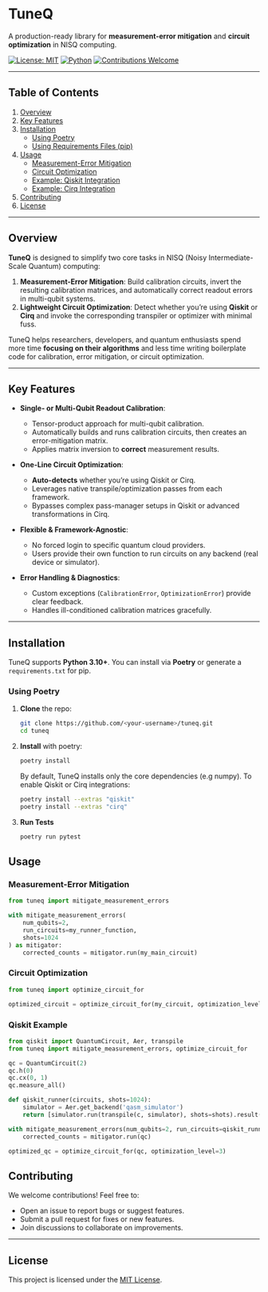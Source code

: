 # TuneQ

A production-ready library for **measurement-error mitigation** and **circuit optimization** in NISQ computing.

[![License: MIT](https://img.shields.io/badge/License-MIT-yellow.svg)](https://opensource.org/licenses/MIT)
[![Python](https://img.shields.io/badge/Python-3.10+-blue.svg)](https://python.org)
[![Contributions Welcome](https://img.shields.io/badge/Contributions-Welcome-brightgreen.svg)](#contributing)

---

## Table of Contents

1. [Overview](#overview)  
2. [Key Features](#key-features)  
3. [Installation](#installation)  
   - [Using Poetry](#using-poetry)  
   - [Using Requirements Files (pip)](#using-requirements-files-pip)  
4. [Usage](#usage)  
   - [Measurement-Error Mitigation](#measurement-error-mitigation)  
   - [Circuit Optimization](#circuit-optimization)  
   - [Example: Qiskit Integration](#example-qiskit-integration)  
   - [Example: Cirq Integration](#example-cirq-integration)  
5. [Contributing](#contributing)  
6. [License](#license)  

---

## Overview

**TuneQ** is designed to simplify two core tasks in NISQ (Noisy Intermediate-Scale Quantum) computing:

1. **Measurement-Error Mitigation**: Build calibration circuits, invert the resulting calibration matrices, and automatically correct readout errors in multi-qubit systems.
2. **Lightweight Circuit Optimization**: Detect whether you’re using **Qiskit** or **Cirq** and invoke the corresponding transpiler or optimizer with minimal fuss.

TuneQ helps researchers, developers, and quantum enthusiasts spend more time **focusing on their algorithms** and less time writing boilerplate code for calibration, error mitigation, or circuit optimization.

---

## Key Features

- **Single- or Multi-Qubit Readout Calibration**:
  - Tensor-product approach for multi-qubit calibration.
  - Automatically builds and runs calibration circuits, then creates an error-mitigation matrix.
  - Applies matrix inversion to **correct** measurement results.

- **One-Line Circuit Optimization**:
  - **Auto-detects** whether you’re using Qiskit or Cirq.
  - Leverages native transpile/optimization passes from each framework.
  - Bypasses complex pass-manager setups in Qiskit or advanced transformations in Cirq.

- **Flexible & Framework-Agnostic**:
  - No forced login to specific quantum cloud providers.
  - Users provide their own function to run circuits on any backend (real device or simulator).

- **Error Handling & Diagnostics**:
  - Custom exceptions (`CalibrationError`, `OptimizationError`) provide clear feedback.
  - Handles ill-conditioned calibration matrices gracefully.

---

## Installation

TuneQ supports **Python 3.10+**. You can install via **Poetry** or generate a `requirements.txt` for pip.

### Using Poetry

1. **Clone** the repo:

   ```bash
   git clone https://github.com/<your-username>/tuneq.git
   cd tuneq
   ````
2. **Install** with poetry:
    

    ```bash
    poetry install
    ````
    By default, TuneQ installs only the core dependencies (e.g numpy). To enable Qiskit or Cirq integrations:

   ```bash
   poetry install --extras "qiskit"
   poetry install --extras "cirq"
   ````

3. **Run Tests**
    ```bash
    poetry run pytest
    ````

## Usage

### Measurement-Error Mitigation

```python
from tuneq import mitigate_measurement_errors

with mitigate_measurement_errors(
    num_qubits=2,
    run_circuits=my_runner_function,
    shots=1024
) as mitigator:
    corrected_counts = mitigator.run(my_main_circuit)
````

### Circuit Optimization

```python
from tuneq import optimize_circuit_for

optimized_circuit = optimize_circuit_for(my_circuit, optimization_level=2)
```

### Qiskit Example

```python
from qiskit import QuantumCircuit, Aer, transpile
from tuneq import mitigate_measurement_errors, optimize_circuit_for

qc = QuantumCircuit(2)
qc.h(0)
qc.cx(0, 1)
qc.measure_all()

def qiskit_runner(circuits, shots=1024):
    simulator = Aer.get_backend('qasm_simulator')
    return [simulator.run(transpile(c, simulator), shots=shots).result().get_counts() for c in circuits]

with mitigate_measurement_errors(num_qubits=2, run_circuits=qiskit_runner, shots=1024) as mitigator:
    corrected_counts = mitigator.run(qc)

optimized_qc = optimize_circuit_for(qc, optimization_level=3)

````

## Contributing

We welcome contributions! Feel free to:

- Open an issue to report bugs or suggest features.
- Submit a pull request for fixes or new features.
- Join discussions to collaborate on improvements.

---

## License

This project is licensed under the [MIT License](https://opensource.org/licenses/MIT).

